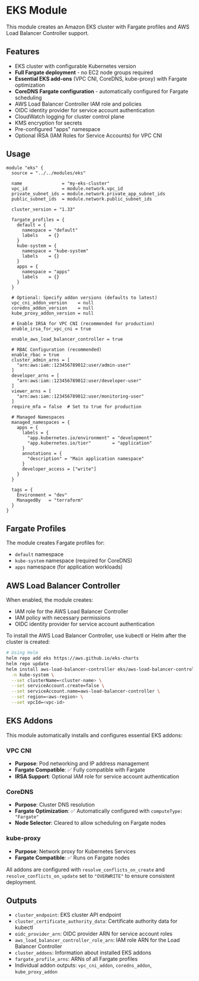 # EKS Module

This module creates an Amazon EKS cluster with Fargate profiles and AWS Load Balancer Controller support.

## Features

- EKS cluster with configurable Kubernetes version
- **Full Fargate deployment** - no EC2 node groups required
- **Essential EKS add-ons** (VPC CNI, CoreDNS, kube-proxy) with Fargate optimization
- **CoreDNS Fargate configuration** - automatically configured for Fargate scheduling  
- AWS Load Balancer Controller IAM role and policies
- OIDC identity provider for service account authentication
- CloudWatch logging for cluster control plane
- KMS encryption for secrets
- Pre-configured "apps" namespace
- Optional IRSA (IAM Roles for Service Accounts) for VPC CNI

## Usage

```hcl
module "eks" {
  source = "../../modules/eks"

  name               = "my-eks-cluster"
  vpc_id             = module.network.vpc_id
  private_subnet_ids = module.network.private_app_subnet_ids
  public_subnet_ids  = module.network.public_subnet_ids

  cluster_version = "1.33"
  
  fargate_profiles = {
    default = {
      namespace = "default"
      labels    = {}
    }
    kube-system = {
      namespace = "kube-system"
      labels    = {}
    }
    apps = {
      namespace = "apps"
      labels    = {}
    }
  }

  # Optional: Specify addon versions (defaults to latest)
  vpc_cni_addon_version    = null
  coredns_addon_version    = null
  kube_proxy_addon_version = null
  
  # Enable IRSA for VPC CNI (recommended for production)
  enable_irsa_for_vpc_cni = true

  enable_aws_load_balancer_controller = true

  # RBAC Configuration (recommended)
  enable_rbac = true
  cluster_admin_arns = [
    "arn:aws:iam::123456789012:user/admin-user"
  ]
  developer_arns = [
    "arn:aws:iam::123456789012:user/developer-user"
  ]
  viewer_arns = [
    "arn:aws:iam::123456789012:user/monitoring-user"
  ]
  require_mfa = false  # Set to true for production
  
  # Managed Namespaces
  managed_namespaces = {
    apps = {
      labels = {
        "app.kubernetes.io/environment" = "development"
        "app.kubernetes.io/tier"        = "application"
      }
      annotations = {
        "description" = "Main application namespace"
      }
      developer_access = ["write"]
    }
  }

  tags = {
    Environment = "dev"
    ManagedBy   = "terraform"
  }
}
```

## Fargate Profiles

The module creates Fargate profiles for:
- `default` namespace
- `kube-system` namespace (required for CoreDNS)
- `apps` namespace (for application workloads)

## AWS Load Balancer Controller

When enabled, the module creates:
- IAM role for the AWS Load Balancer Controller
- IAM policy with necessary permissions
- OIDC identity provider for service account authentication

To install the AWS Load Balancer Controller, use kubectl or Helm after the cluster is created:

```bash
# Using Helm
helm repo add eks https://aws.github.io/eks-charts
helm repo update
helm install aws-load-balancer-controller eks/aws-load-balancer-controller \
  -n kube-system \
  --set clusterName=<cluster-name> \
  --set serviceAccount.create=false \
  --set serviceAccount.name=aws-load-balancer-controller \
  --set region=<aws-region> \
  --set vpcId=<vpc-id>
```

## EKS Addons

This module automatically installs and configures essential EKS addons:

### VPC CNI
- **Purpose**: Pod networking and IP address management
- **Fargate Compatible**: ✅ Fully compatible with Fargate
- **IRSA Support**: Optional IAM role for service account authentication

### CoreDNS  
- **Purpose**: Cluster DNS resolution
- **Fargate Optimization**: ✅ Automatically configured with `computeType: "Fargate"`
- **Node Selector**: Cleared to allow scheduling on Fargate nodes

### kube-proxy
- **Purpose**: Network proxy for Kubernetes Services
- **Fargate Compatible**: ✅ Runs on Fargate nodes

All addons are configured with `resolve_conflicts_on_create` and `resolve_conflicts_on_update` set to `"OVERWRITE"` to ensure consistent deployment.

## Outputs

- `cluster_endpoint`: EKS cluster API endpoint
- `cluster_certificate_authority_data`: Certificate authority data for kubectl
- `oidc_provider_arn`: OIDC provider ARN for service account roles
- `aws_load_balancer_controller_role_arn`: IAM role ARN for the Load Balancer Controller
- `cluster_addons`: Information about installed EKS addons
- `fargate_profile_arns`: ARNs of all Fargate profiles
- Individual addon outputs: `vpc_cni_addon`, `coredns_addon`, `kube_proxy_addon`